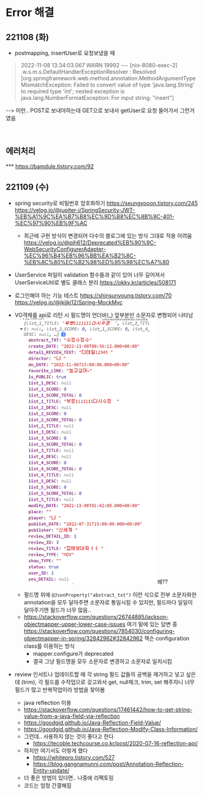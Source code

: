 # Error 해결

## 221108 (화)

- postmapping, insertUser로 요청보냈을 때

> 2022-11-08 13:34:03.067  WARN 19992 --- [nio-8080-exec-2] .w.s.m.s.DefaultHandlerExceptionResolver : Resolved [org.springframework.web.method.annotation.MethodArgumentTypeMismatchException: Failed to convert value of type 'java.lang.String' to required type 'int'; nested exception is java.lang.NumberFormatException: For input string: "insert"]

--> 이런.. POST로 보내야하는데 GET으로 보내서 getUser로 요청 들어가서 그런거였음

<br>

## 에러처리
*** https://bamdule.tistory.com/92

## 221109 (수)

- spring security로 비밀번호 암호화하기
https://seungyooon.tistory.com/245
https://velog.io/@jupiter-j/SpringSecurity-JWT-%EB%A1%9C%EA%B7%B8%EC%9D%B8%EC%8B%9C-401-%EC%97%90%EB%9F%AC

    - 최근에 구현 방식이 변경되어 다수의 블로그에 있는 방식 그대로 적용 어려움
    https://velog.io/@pjh612/Deprecated%EB%90%9C-WebSecurityConfigurerAdapter-%EC%96%B4%EB%96%BB%EA%B2%8C-%EB%8C%80%EC%B2%98%ED%95%98%EC%A7%80

- UserService 파일이 validation 함수들과 같이 있어 너무 길어져서 UserServiceUtil로 별도 클래스 분리
https://okky.kr/articles/508171

- 로그인해야 하는 기능 테스트
    https://shinsunyoung.tistory.com/70
    https://velog.io/@jkijki12/Spring-MockMvc

- VO객체를 api로 리턴 시 필드명이 언더바(_) 앞부분만 소문자로 변형되어 나타남
    ![221109_1](./md_resources/221109_1.PNG)
    왜??
    - 필드명 위에 `@JsonProperty("abstract_txt")` 이런 식으로 전부 소문자화한 annotation을 모두 달아주면 소문자로 통일시킬 수 있지만, 필드마다 일일이 달아주기엔 필드가 너무 많음..
    - https://stackoverflow.com/questions/26744885/jackson-objectmapper-upper-lower-case-issues 여기 밑에 있는 답변 중 https://stackoverflow.com/questions/7854030/configuring-objectmapper-in-spring/32842962#32842962 잭슨 configuration class를 이용하는 방식
        - mapper.configure가 deprecated
        - 결국 그냥 필드명을 모두 소문자로 변경하고 소문자로 일치시킴

- review 인서트나 업데이트할 때 각 string 필드 값들의 공백을 제거하고 넣고 싶은데 (trim), 각 필드를 수작업으로 갖고와서 get, null체크, trim, set 해주자니 너무 필드가 많고 반복작업이라 방법을 찾아봄
    - java reflection 이용
    - https://stackoverflow.com/questions/17461442/how-to-get-string-value-from-a-java-field-via-reflection
    - https://goodgid.github.io/Java-Reflection-Field-Value/
    - https://goodgid.github.io/Java-Reflection-Modify-Class-Information/
    - 그런데.. 사용하지 않는 것이 좋다고 한다
        - https://tecoble.techcourse.co.kr/post/2020-07-16-reflection-api/
    - 하지만 여기서도 이렇게 했다
        - https://whitepro.tistory.com/527
        - https://blog.gangnamunni.com/post/Annotation-Reflection-Entity-update/
    - 더 좋은 방법이 있다면.. 나중에 리팩토링
    - 코드는 엄청 간결해짐
